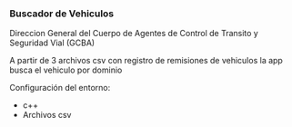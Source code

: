 ### Buscador de Vehiculos

Direccion General del Cuerpo de Agentes de Control de Transito y Seguridad Vial (GCBA)

A partir de 3 archivos csv con registro de remisiones de vehiculos la app busca el vehiculo por dominio

Configuración del entorno:
* c++
* Archivos csv




